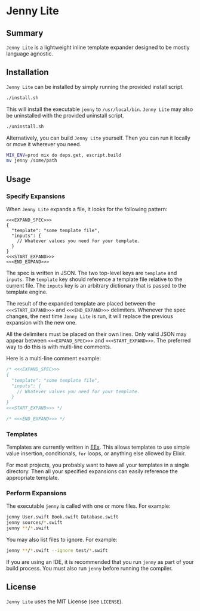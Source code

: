 # Jenny Lite

## Summary

`Jenny Lite` is a lightweight inline template expander designed to be mostly language agnostic.  

## Installation

`Jenny Lite` can be installed by simply running the provided install script.

```bash
./install.sh
```

This will install the executable `jenny` to `/usr/local/bin`. `Jenny Lite` may also be uninstalled with the provided uninstall script.

```bash
./uninstall.sh
```

Alternatively, you can build `Jenny Lite` yourself. Then you can run it locally or move it wherever you need.

```bash
MIX_ENV=prod mix do deps.get, escript.build
mv jenny /some/path
```

## Usage

### Specify Expansions

When `Jenny Lite` expands a file, it looks for the following pattern:

```
<<<EXPAND_SPEC>>>
{
  "template": "some template file",
  "inputs": {
    // Whatever values you need for your template.
  }
}
<<<START_EXPAND>>>
<<<END_EXPAND>>>
```

The spec is written in JSON. The two top-level keys are `template` and `inputs`. The `template` key should reference a template file relative to the current file. The `inputs` key is an arbitrary dictionary that is passed to the template engine.

The result of the expanded template are placed between the `<<<START_EXPAND>>>` and
`<<<END_EXPAND>>>` delimiters. Whenever the spec changes, the next time `Jenny Lite` is run, it will replace the previous expansion with the new one.

All the delimiters must be placed on their own lines. Only valid JSON may appear between `<<<EXPAND_SPEC>>>` and `<<<START_EXPAND>>>`. The preferred way to do this is with multi-line comments.

Here is a multi-line comment example:

```c
/* <<<EXPAND_SPEC>>>
{
  "template": "some template file",
  "inputs": {
    // Whatever values you need for your template.
  }
}
<<<START_EXPAND>>> */

/* <<<END_EXPAND>>> */
```

### Templates

Templates are currently written in [EEx](http://elixir-lang.org/docs/stable/eex/EEx.html). This allows templates to use simple value insertion, conditionals, `for` loops, or anything else allowed by Elixir.

For most projects, you probably want to have all your templates in a single directory. Then all your specified expansions can easily reference the appropriate template.

### Perform Expansions

The executable `jenny` is called with one or more files. For example:

```bash
jenny User.swift Book.swift Database.swift
jenny sources/*.swift
jenny **/*.swift
```

You may also list files to ignore. For example:

```bash
jenny **/*.swift --ignore test/*.swift
```

If you are using an IDE, it is recommended that you run `jenny` as part of your build process. You must also run `jenny` before running the compiler. 

## License

`Jenny Lite` uses the MIT License (see `LICENSE`).
